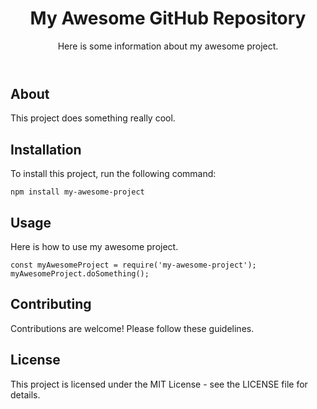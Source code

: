 <!DOCTYPE html>
<html>
  <head>
    <meta charset="UTF-8">


    
  </head>
  <body>
    <header>
      <h1>My Awesome GitHub Repository</h1>
      <p>Here is some information about my awesome project.</p>
    </header>
    <section>
      <h2>About</h2>
      <p>This project does something really cool.</p>
    </section>
    <section>
      <h2>Installation</h2>
      <p>To install this project, run the following command:</p>
      <pre><code>npm install my-awesome-project</code></pre>
    </section>
    <section>
      <h2>Usage</h2>
      <p>Here is how to use my awesome project.</p>
      <pre><code>const myAwesomeProject = require('my-awesome-project');
myAwesomeProject.doSomething();</code></pre>
    </section>
    <section>
      <h2>Contributing</h2>
      <p>Contributions are welcome! Please follow these guidelines.</p>
    </section>
    <section>
      <h2>License</h2>
      <p>This project is licensed under the MIT License - see the LICENSE file for details.</p>
    </section>
  </body>
</html>
